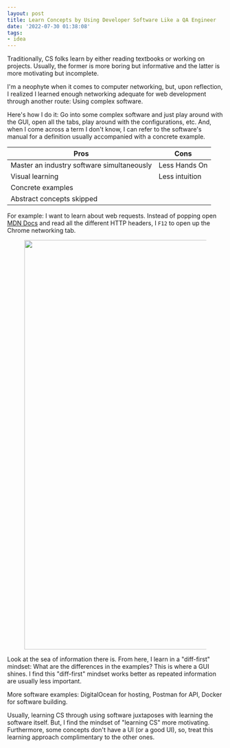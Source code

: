 ```yaml
---
layout: post
title: Learn Concepts by Using Developer Software Like a QA Engineer
date: '2022-07-30 01:38:08'
tags:
- idea
---
```


Traditionally, CS folks learn by either reading textbooks or working on projects. Usually, the former is more boring but informative and the latter is more motivating but incomplete.

I'm a neophyte when it comes to computer networking, but, upon reflection, I realized I learned enough networking adequate for web development through another route: Using complex software.

Here's how I do it: Go into some complex software and just play around with the GUI, open all the tabs, play around with the configurations, etc. And, when I come across a term I don't know, I can refer to the software's manual for a definition usually accompanied with a concrete example.

<!--kg-card-begin: markdown-->

| Pros | Cons |
| --- | --- |
| Master an industry software simultaneously | Less Hands On |
| Visual learning | Less intuition |
| Concrete examples | |
| Abstract concepts skipped | |

<!--kg-card-end: markdown-->

For example: I want to learn about web requests. Instead of popping open [MDN Docs](https://developer.mozilla.org/en-US/) and read all the different HTTP headers, I `F12` to open up the Chrome networking tab.

<figure class="kg-card kg-image-card"><img src=" __GHOST_URL__ /content/images/2022/07/image-10.png" class="kg-image" alt loading="lazy" width="1119" height="951" srcset=" __GHOST_URL__ /content/images/size/w600/2022/07/image-10.png 600w, __GHOST_URL__ /content/images/size/w1000/2022/07/image-10.png 1000w, __GHOST_URL__ /content/images/2022/07/image-10.png 1119w" sizes="(min-width: 720px) 720px"></figure>

Look at the sea of information there is. From here, I learn in a "diff-first" mindset: What are the differences in the examples? This is where a GUI shines. I find this "diff-first" mindset works better as repeated information are usually less important.

More software examples: DigitalOcean for hosting, Postman for API, Docker for software building.

Usually, learning CS through using software juxtaposes with learning the software itself. But, I find the mindset of "learning CS" more motivating. Furthermore, some concepts don't have a UI (or a good UI), so, treat this learning approach complimentary to the other ones.

